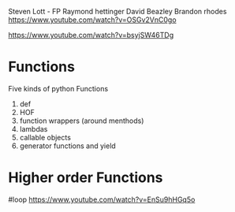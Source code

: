 Steven Lott - FP
Raymond hettinger
David Beazley
Brandon rhodes
https://www.youtube.com/watch?v=OSGv2VnC0go

https://www.youtube.com/watch?v=bsyjSW46TDg







# Functions
Five kinds of python Functions
1. def
2. HOF
3. function wrappers (around menthods)
4. lambdas
5. callable objects
6. generator functions and yield

# Higher order Functions
#loop
https://www.youtube.com/watch?v=EnSu9hHGq5o
